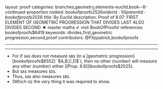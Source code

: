 layout: proof
categories: branches,geometry,elements-euclid,book--8-continued-proportion
nodeid: bookofproofs$2526
orderid: 50
parentid: bookofproofs$2026
title: By Euclid
description:  Proof of 8.07: FIRST ELEMENT OF GEOMETRIC PROGRESSION THAT DIVIDES LAST ALSO DIVIDES SECOND &#9733; master maths &#10004; visit BookOfProofs!
references: bookofproofs$6419
keywords: divides,first,geometric progression,second,proof
contributors: @Fitzpatrick,bookofproofs

---


---



* For if `$A$` does not measure `$B$` (in a [geometric progression][bookofproofs$6552] `$A$`, `$B$`, `$C$`, `$D$`), then no other (number) will measure any other (number) either [[Prop. 8.6]][bookofproofs$2025].
* But `$A$` measures `$D$`.
* Thus, `$A$` also measures `$B$`.
* (Which is) the very thing it was required to show.

